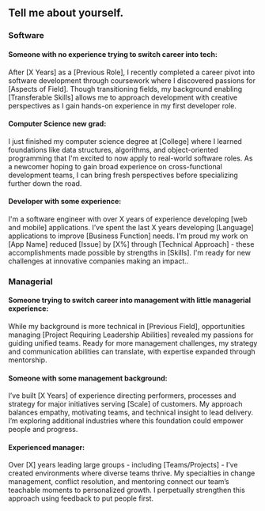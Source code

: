 ## Tell me about yourself.

### Software
#### Someone with no experience trying to switch career into tech:
After [X Years] as a [Previous Role], I recently completed a career pivot into software development through coursework where I discovered passions for [Aspects of Field]. Though transitioning fields, my background enabling [Transferable Skills] allows me to approach development with creative perspectives as I gain hands-on experience in my first developer role.

#### Computer Science new grad:
I just finished my computer science degree at [College] where I learned foundations like data structures, algorithms, and object-oriented programming that I'm excited to now apply to real-world software roles. As a newcomer hoping to gain broad experience on cross-functional development teams, I can bring fresh perspectives before specializing further down the road.

#### Developer with some experience:
I'm a software engineer with over X years of experience developing [web and mobile] applications. I’ve spent the last X years developing [Language] applications to improve [Business Function] needs. I'm proud my work on [App Name] reduced [Issue] by [X%] through [Technical Approach] - these accomplishments made possible by strengths in [Skills]. I'm ready for new challenges at innovative companies making an impact..

### Managerial
#### Someone trying to switch career into management with little managerial experience:
While my background is more technical in [Previous Field], opportunities managing [Project Requiring Leadership Abilities] revealed my passions for guiding unified teams. Ready for more management challenges, my strategy and communication abilities can translate, with expertise expanded through mentorship.

#### Someone with some management background:
I’ve built [X Years] of experience directing performers, processes and strategy for major initiatives serving [Scale] of customers. My approach balances empathy, motivating teams, and technical insight to lead delivery. I’m exploring additional industries where this foundation could empower people and progress.

#### Experienced manager:
Over [X] years leading large groups - including [Teams/Projects] - I’ve created environments where diverse teams thrive. My specialties in change management, conflict resolution, and mentoring connect our team’s teachable moments to personalized growth. I perpetually strengthen this approach using feedback to put people first.
